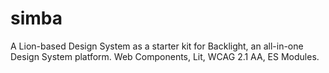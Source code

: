 # simba
A Lion-based Design System as a starter kit for Backlight, an all-in-one Design System platform. Web Components, Lit, WCAG 2.1 AA, ES Modules.

